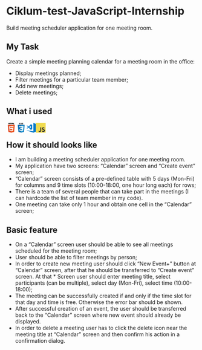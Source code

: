 # Ciklum-test-JavaScript-Internship
Build meeting scheduler application for one meeting room.

## My Task
Create a simple meeting planning calendar for a meeting room in the office:
* Display meetings planned;
* Filter meetings for a particular team member;
* Add new meetings;
* Delete meetings;

## What i used 
<img align="left" alt="HTML5" width="26px" src="https://raw.githubusercontent.com/github/explore/80688e429a7d4ef2fca1e82350fe8e3517d3494d/topics/html/html.png" />
<img align="left" alt="CSS3" width="26px" src="https://raw.githubusercontent.com/github/explore/80688e429a7d4ef2fca1e82350fe8e3517d3494d/topics/css/css.png" />
<img align="left" alt="Visual Studio Code" width="26px" src="https://raw.githubusercontent.com/github/explore/80688e429a7d4ef2fca1e82350fe8e3517d3494d/topics/visual-studio-code/visual-studio-code.png" />
<img align="left" alt="JavaScript" width="26px" src="https://raw.githubusercontent.com/github/explore/80688e429a7d4ef2fca1e82350fe8e3517d3494d/topics/javascript/javascript.png" />
<br>

## How it should looks like
* I am building a meeting scheduler application for one meeting room.
* My application have two screens: “Calendar” screen and “Create event” screen;
* “Calendar” screen consists of a pre-defined table with 5 days (Mon-Fri) for columns and 9 time slots (10:00-18:00, one hour long each) for rows;
* There is a team of several people that can take part in the meetings (I can hardcode the list of team member in my code).
* One meeting can take only 1 hour and obtain one cell in the “Calendar” screen;

## Basic feature
* On a “Calendar” screen user should be able to see all meetings scheduled for the meeting room;
* User should be able to filter meetings by person;
* In order to create new meeting user should click “New Event+” button at “Calendar” screen, after that he should be transferred to “Create event” screen. At that  * Screen user should enter meeting title, select participants (can be multiple), select day (Mon-Fri), select time (10:00-18:00);
* The meeting can be successfully created if and only if the time slot for that day and time is free. Otherwise the error bar should be shown.
* After successful creation of an event, the user should be transferred back to the “Calendar” screen where new event should already be displayed.
* In order to delete a meeting user has to click the delete icon near the meeting title at “Calendar” screen and then confirm his action in a confirmation dialog.
